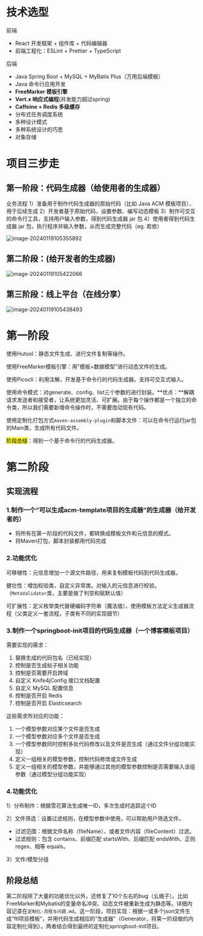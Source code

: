 # 技术选型

前端

- React 开发框架 + 组件库 + 代码编辑器
- 前端工程化：ESLint + Prettier + TypeScript

后端

- Java Spring Boot + MySQL + MyBatis Plus（万用后端模板）
- Java 命令行应用开发
- **FreeMarker 模板引擎**
- **Vert.x 响应式编程**(并发能力超过spring)
- **Caffeine + Redis 多级缓存**
- 分布式任务调度系统
- 多种设计模式
- 多种系统设计的巧思
- 对象存储


# 项目三步走

## 第一阶段：代码生成器（给使用者的生成器）

业务流程
1）准备用于制作代码生成器的原始代码（比如 Java ACM 模板项目），用于后续生成
2）开发者基于原始代码，设置参数、编写动态模板
3）制作可交互的命令行工具，支持用户输入参数，得到代码生成器 jar 包
4）使用者得到代码生成器 jar 包，执行程序并输入参数，从而生成完整代码（eg. 若依）



![image-20240119105355892](https://s2.loli.net/2024/01/19/jqtRbzxoaMVKiED.png)



## 第二阶段：(给开发者的生成器)

![image-20240119105422066](https://s2.loli.net/2024/01/19/KfoeFNJ5W1jULDM.png)



## 第三阶段：线上平台（在线分享）

![image-20240119105438493](https://s2.loli.net/2024/01/19/Q3RmK6fDlS4dj8v.png)



# 第一阶段

使用Hutool：静态文件生成、进行文件复制等操作。

使用FreeMarker模板引擎：用"模板+数据模型"进行动态文件的生成。

使用Picocli：利用注解，开发基于命令行的代码生成器。支持可交互式输入。

使用命令模式：对generate、config、list三个参数的进行封装。**优点：**解耦请求发送者和接受者，让系统更加灵活、可扩展。由于每个操作都是一个独立的命令类，所以我们需要新增命令操作时，不需要改动现有代码。

使用定制化打包方式`maven-assembly-plugin`和脚本文件：可以在命令行运行jar包的Main类，生成所有代码文件。

<mark>阶段总结</mark>：得到一个基于命令行的代码生成器。

# 第二阶段

## 实现流程

### 1.制作一个”可以生成acm-template项目的生成器”的生成器（给开发者的）

- 将所有在第一阶段的代码文件，都转换成模板文件和元信息的模式。
- 将Maven打包，脚本封装都用代码完成



### 2.功能优化

可移植性：元信息增加一个源文件路径，用来复制模板代码到代码生成器。

健壮性：增加校验类，自定义异常类。对输入的元信息进行校验。（`MetaValidator`类，主要是做了判空和赋默认值）

可扩展性：定义枚举类代替硬编码字符串（魔法值），使用模板方法定义生成器流程（父类定义一套流程，子类有不同的实现细节）



### 3.制作一个springboot-init项目的代码生成器（一个博客模板项目）

需要实现的需求：

1. 替换生成的代码包名（已经实现）
2. 控制是否生成帖子相关功能
3. 控制是否需要开启跨域
4. 自定义 Knife4jConfig 接口文档配置
5. 自定义 MySQL 配置信息
6. 控制是否开启 Redis
7. 控制是否开启 Elasticsearch

这些需求所对应的功能：

1. 一个模型参数对应某个文件是否生成
2. 一个模型参数对应多个文件是否生成
3. 一个模型参数同时控制多处代码修改以及文件是否生成（通过文件分组功能实现）
4. 定义一组相关的模型参数，控制代码修改或文件生成
5. 定义一组相关的模型参数，并能够通过其他的模型参数控制是否需要输入该组参数（通过模型分组功能实现）



### 4.功能优化

1）分布制作：根据雪花算法生成唯一ID，多次生成时追踪这个ID

2）文件筛选：设置过滤规则，在模型参数中使用，可以帮助用户筛选文件。

- 过滤范围：根据文件名称（fileName）、或者文件内容（fileContent）过滤。
- 过滤规则：包含 contains、前缀匹配 startsWith、后缀匹配 endsWith、正则 regex、相等 equals。

3）文件/模型分组



## 阶段总结

第二阶段除了大量的功能优化以外，还修复了10个左右的bug（幺蛾子）。比如FreeMarker和Mybatis的变量命名冲突、动态文件被重新生成为静态等。详细内容记录在`定制化-流程与问题.md`。这一阶段，项目实现：根据一或多个json文件生成“ftl项目模板”，并用代码生成相应的“生成器”（Generator，将第一阶段做的内容定制化得到）。两者结合得到最终的定制化springboot-init项目。

